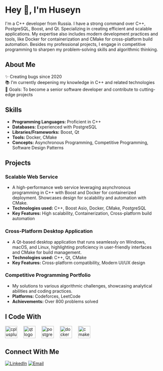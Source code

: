 <h1 align="left">Hey 👋, I'm Huseyn</h1>

<p align="left">I'm a C++ developer from Russia. I have a strong command over C++, PostgreSQL, Boost, and Qt. Specializing in creating efficient and scalable applications. My expertise also includes modern development practices and tools, like Docker for containerization and CMake for cross-platform build automation. Besides my professional projects, I engage in competitive programming to sharpen my problem-solving skills and algorithmic thinking.</p>

<h2 align="left">About Me</h2>

<p align="left">✨ Creating bugs since 2020<br>📚 I'm currently deepening my knowledge in C++ and related technologies<br>🎯 Goals: To become a senior software developer and contribute to cutting-edge projects</p>

<h2 align="left">Skills</h2>

- **Programming Languages:** Proficient in C++
- **Databases:** Experienced with PostgreSQL
- **Libraries/Frameworks:** Boost, Qt
- **Tools:** Docker, CMake
- **Concepts:** Asynchronous Programming, Competitive Programming, Software Design Patterns

<h2 align="left">Projects</h2>

### Scalable Web Service
- A high-performance web service leveraging asynchronous programming in C++ with Boost and Docker for containerized deployment. Showcases design for scalability and automation with CMake.
- **Technologies used:** C++, Boost Asio, Docker, CMake, PostgreSQL
- **Key Features:** High scalability, Containerization, Cross-platform build automation

### Cross-Platform Desktop Application
- A Qt-based desktop application that runs seamlessly on Windows, macOS, and Linux, highlighting proficiency in user-friendly interfaces and CMake for build management.
- **Technologies used:** C++, Qt, CMake
- **Key Features:** Cross-platform compatibility, Modern UI/UX design

### Competitive Programming Portfolio
- My solutions to various algorithmic challenges, showcasing analytical abilities and coding practices.
- **Platforms:** Codeforces, LeetCode
- **Achievements:** Over 800 problems solved

<h2 align="left">I Code With</h2>

<div align="left">
  <img src="https://cdn.jsdelivr.net/gh/devicons/devicon/icons/cplusplus/cplusplus-original.svg" height="40" alt="cplusplus logo" />
  <img width="12" />
  <img src="https://cdn.jsdelivr.net/gh/devicons/devicon/icons/qt/qt-original.svg" height="40" alt="qt logo" />
  <img width="12" />
  <!-- Adding PostgreSQL, Docker, and CMake logos -->
  <img src="https://cdn.jsdelivr.net/gh/devicons/devicon/icons/postgresql/postgresql-original.svg" height="40" alt="postgresql logo" />
  <img width="12" />
  <img src="https://cdn.jsdelivr.net/gh/devicons/devicon/icons/docker/docker-original.svg" height="40" alt="docker logo" />
  <img width="12" />
  <img src="https://cdn.jsdelivr.net/gh/devicons/devicon/icons/cmake/cmake-original.svg" height="40" alt="cmake logo" />
</div>

###

<h2 align="left">Connect With Me</h2>

<p align="left">
  <a href="[LinkedIn](www.linkedin.com/in/huseyn-haciyev-5201aa2a3)"><img alt="LinkedIn" src="https://img.shields.io/badge/LinkedIn-Your%20Name-blue?style=flat-square&logo=linkedin"></a>
  <a href="mailto:haciyevhuseyn2008@gmail.com"><img alt="Email" src="https://img.shields.io/badge/Email-haciyevhuseyn2008@gmail.com-blue?style=flat-square&logo=gmail"></a>
</p>
